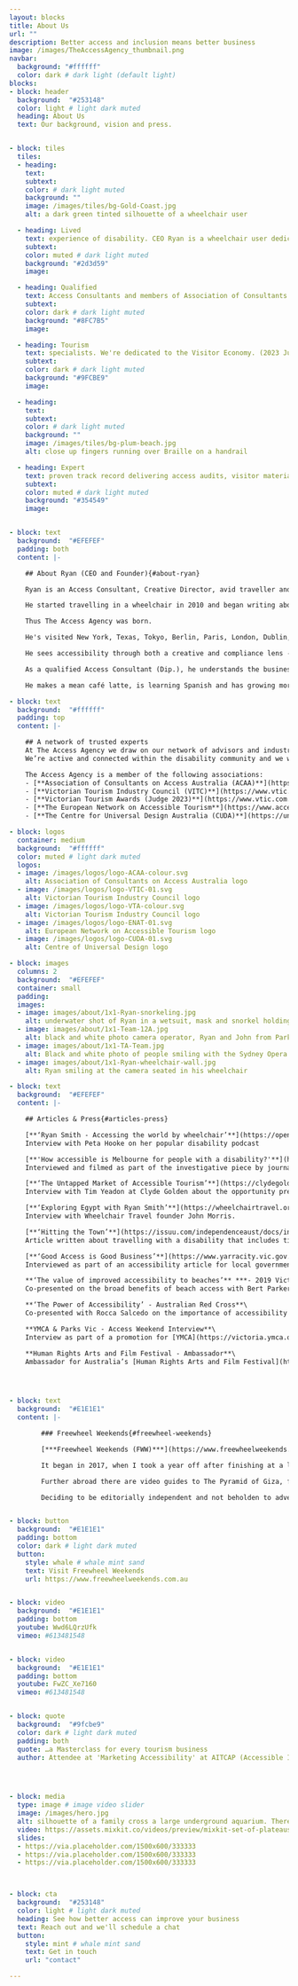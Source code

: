 ```yaml
---
layout: blocks
title: About Us
url: ""
description: Better access and inclusion means better business
image: /images/TheAccessAgency_thumbnail.png
navbar:
  background: "#ffffff"
  color: dark # dark light (default light)
blocks:
- block: header
  background:  "#253148"
  color: light # light dark muted
  heading: About Us
  text: Our background, vision and press.


- block: tiles
  tiles:
  - heading:
    text:
    subtext:
    color: # dark light muted
    background: ""
    image: /images/tiles/bg-Gold-Coast.jpg
    alt: a dark green tinted silhouette of a wheelchair user

  - heading: Lived
    text: experience of disability. CEO Ryan is a wheelchair user dedicated to making change.  
    subtext:
    color: muted # dark light muted
    background: "#2d3d59"
    image:

  - heading: Qualified
    text: Access Consultants and members of Association of Consultants on Access Australia (ACAA)
    subtext:
    color: dark # dark light muted
    background: "#8FC7B5"
    image:

  - heading: Tourism
    text: specialists. We're dedicated to the Visitor Economy. (2023 Judge for Victorian Tourism Awards, Member of ENAT & VTIC)
    subtext:
    color: dark # dark light muted
    background: "#9FCBE9"
    image:

  - heading:
    text:
    subtext:
    color: # dark light muted
    background: ""
    image: /images/tiles/bg-plum-beach.jpg
    alt: close up fingers running over Braille on a handrail

  - heading: Expert
    text: proven track record delivering access audits, visitor materials and awareness nationally.
    subtext:
    color: muted # dark light muted
    background: "#354549"
    image:


- block: text
  background:  "#EFEFEF"
  padding: both
  content: |-

    ## About Ryan (CEO and Founder){#about-ryan}

    Ryan is an Access Consultant, Creative Director, avid traveller and wheelchair user.

    He started travelling in a wheelchair in 2010 and began writing about access in tourism in 2017 through his blog [*Freewheel Weekends*](https://www.freewheelweekends.com.au "Visit Freewheel Weekends"). He soon realised that to create real change in tourism he needed to shift focus – from consumers to destinations.

    Thus The Access Agency was born.

    He's visited New York, Texas, Tokyo, Berlin, Paris, London, Dublin, Amsterdam, Leiden, Helsinki, Copenhagen, Stockholm, Dusseldorf, Auckland, Tel Aviv, Jerusalem, Cairo, Alexandria and a few other places along the way.   

    He sees accessibility through both a creative and compliance lens - advocating for universal design and inclusion throughout the visitor economy.

    As a qualified Access Consultant (Dip.), he understands the business opportunity for destinations and operators. He loves to work with teams to innovative and deliver elegant solutions to customer conundrums.

    He makes a mean café latte, is learning Spanish and has growing more and more fond of his local magpies.

- block: text
  background:  "#ffffff"
  padding: top
  content: |-

    ## A network of trusted experts
    At The Access Agency we draw on our network of advisors and industry experts.
    We’re active and connected within the disability community and we work with gurus in Government Policy, Access Standards & Legislation, the Visitor Economy and Digital Customer Experience. We enjoy access to the best filmmakers, policy writers, graphic designers, tourism doyens, and project managers to ensure our world-class work is delivered to improve experiences for visitors and improve returns for organisations.

    The Access Agency is a member of the following associations:
    - [**Association of Consultants on Access Australia (ACAA)**](https://access.asn.au/ "Visit ACAA")
    - [**Victorian Tourism Industry Council (VITC)**](https://www.vtic.com.au "Visit VTIC")
    - [**Victorian Tourism Awards (Judge 2023)**](https://www.vtic.com.au/victoriantourismawards/judges/ "Visit Victorian Tourism Awards")
    - [**The European Network on Accessible Tourism**](https://www.accessibletourism.org/ "Visit ENAT")
    - [**The Centre for Universal Design Australia (CUDA)**](https://universaldesignaustralia.net.au/ "Visit CUDA")

- block: logos
  container: medium
  background:  "#ffffff"
  color: muted # light dark muted
  logos:
  - image: /images/logos/logo-ACAA-colour.svg
    alt: Association of Consultants on Access Australia logo
  - image: /images/logos/logo-VTIC-01.svg
    alt: Victorian Tourism Industry Council logo
  - image: /images/logos/logo-VTA-colour.svg
    alt: Victorian Tourism Industry Council logo
  - image: /images/logos/logo-ENAT-01.svg
    alt: European Network on Accessible Tourism logo
  - image: /images/logos/logo-CUDA-01.svg
    alt: Centre of Universal Design logo

- block: images
  columns: 2
  background:  "#EFEFEF"
  container: small
  padding:
  images:
  - image: images/about/1x1-Ryan-snorkeling.jpg
    alt: underwater shot of Ryan in a wetsuit, mask and snorkel holding a starfish, someone out of shot holds their hand out
  - image: images/about/1x1-Team-12A.jpg
    alt: black and white photo camera operator, Ryan and John from Parks Victoria  
  - image: images/about/1x1-TA-Team.jpg
    alt: Black and white photo of people smiling with the Sydney Opera House in the background
  - image: images/about/1x1-Ryan-wheelchair-wall.jpg
    alt: Ryan smiling at the camera seated in his wheelchair

- block: text
  background:  "#EFEFEF"
  content: |-

    ## Articles & Press{#articles-press}

    [**‘Ryan Smith - Accessing the world by wheelchair’**](https://open.spotify.com/episode/1hWEbhZ5BswxRstHUWtVzv) ***- I Can’t Stand Podcast***\
    Interview with Peta Hooke on her popular disability podcast

    [**'How accessible is Melbourne for people with a disability?'**](https://www.theage.com.au/national/victoria/how-accessible-is-melbourne-for-people-with-a-disability-20220131-p59shr.html) ***- The Age***\
    Interviewed and filmed as part of the investigative piece by journalist Jewel Topsfield.

    [**‘The Untapped Market of Accessible Tourism’**](https://clydegolden.com/inputdoc/ryansmith) ***- Input Doc Podcast***\
    Interview with Tim Yeadon at Clyde Golden about the opportunity presented by accessible tourism.

    [**‘Exploring Egypt with Ryan Smith’**](https://wheelchairtravel.org/podcast/podcast/episode-3-exploring-egypt-with-ryan-smith-freewheel-weekends/) ***- The Accessible Travel Talk Show 2020***\
    Interview with Wheelchair Travel founder John Morris.

    [**‘Hitting the Town’**](https://issuu.com/independenceaust/docs/inform-issue27-issuu/18) ***- Inform Magazine, Autumn 2019***\
    Article written about travelling with a disability that includes tips in planning and the transformative effect of travel.

    [**‘Good Access is Good Business’**](https://www.yarracity.vic.gov.au/about-us/yarra-news) ***- Yarra News, March 2019***\
    Interviewed as part of an accessibility article for local government magazine, *Yarra News*

    **‘The value of improved accessibility to beaches’** ***- 2019 Victorian Marine & Coastal Forum, Department of Environment, Land, Water and Planning***\
    Co-presented on the broad benefits of beach access with Bert Parker from the [Disabled Divers Association](https://www.facebook.com/disableddiversassociation/).

    **‘The Power of Accessibility’ - Australian Red Cross**\
    Co-presented with Rocca Salcedo on the importance of accessibility to the staff at Australian Red Cross. Conducted with [Speakers Bank](https://www.speakersbank.org.au/).

    **YMCA & Parks Vic - Access Weekend Interview**\
    Interview as part of a promotion for [YMCA](https://victoria.ymca.org.au) and [Parks Victoria](https://www.parks.vic.gov.au).

    **Human Rights Arts and Film Festival - Ambassador**\
    Ambassador for Australia’s [Human Rights Arts and Film Festival](https://www.hraff.org.au).    




- block: text
  background:  "#E1E1E1"
  content: |-

        ### Freewheel Weekends{#freewheel-weekends}

        [***Freewheel Weekends (FWW)***](https://www.freewheelweekends.com.au "Visit Freewheel Weekends") is a website, a vlog, travel guide and directory for travellers with reduced mobility.

        It began in 2017, when I took a year off after finishing at a large tech company. The idea started as a way of recording new experiences and grew into a magazine for people with reduced mobility. It includes a directory covering some of Melbourne’s best accessible experiences – from restaurants to museums and galleries.

        Further abroad there are video guides to The Pyramid of Giza, from Jerusalem’s Old City from New Zealand’s Bay of Islands and more. There’re also first-hand accounts of trying new stuff – like indoor climbing or sled hockey.

        Deciding to be editorially independent and not beholden to advertisers meant self-funding, but it also meant creative control. The content proved valuable and visitors grew month on month. It’s still updated, however infrequently – though much of the content remains relevant and, we hope, useful in providing information and maybe some inspiration to travel and explore.


- block: button
  background:  "#E1E1E1"
  padding: bottom
  color: dark # light dark muted
  button:
    style: whale # whale mint sand
    text: Visit Freewheel Weekends
    url: https://www.freewheelweekends.com.au


- block: video
  background:  "#E1E1E1"
  padding: bottom
  youtube: Wwd6LQrzUfk
  vimeo: #613481548


- block: video
  background:  "#E1E1E1"
  padding: bottom
  youtube: FwZC_Xe7160
  vimeo: #613481548


- block: quote
  background:  "#9fcbe9"
  color: dark # light dark muted
  padding: both
  quote: …a Masterclass for every tourism business
  author: Attendee at 'Marketing Accessibility' at AITCAP (Accessible Inclusive Conference)




- block: media
  type: image # image video slider
  image: /images/hero.jpg
  alt: silhouette of a family cross a large underground aquarium. There are two small girls and a wheelchair user touching the glass as a seal swims quickly past. Hundreds of tiny bubbles string behind from its mouth.
  video: https://assets.mixkit.co/videos/preview/mixkit-set-of-plateaus-seen-from-the-heights-in-a-sunset-26070-large.mp4
  slides:
  - https://via.placeholder.com/1500x600/333333
  - https://via.placeholder.com/1500x600/333333
  - https://via.placeholder.com/1500x600/333333



- block: cta
  background:  "#253148"
  color: light # light dark muted
  heading: See how better access can improve your business
  text: Reach out and we'll schedule a chat
  button:
    style: mint # whale mint sand
    text: Get in touch
    url: "contact"

---
```

